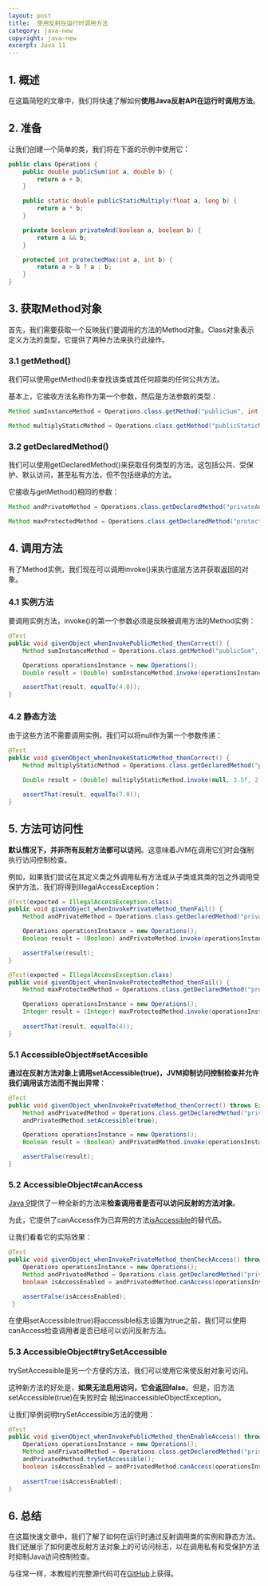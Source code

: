 ```yaml
---
layout: post
title:  使用反射在运行时调用方法
category: java-new
copyright: java-new
excerpt: Java 11
---
```


## 1. 概述

在这篇简短的文章中，我们将快速了解如何**使用Java反射API在运行时调用方法**。

## 2. 准备

让我们创建一个简单的类，我们将在下面的示例中使用它：

```java
public class Operations {
    public double publicSum(int a, double b) {
        return a + b;
    }

    public static double publicStaticMultiply(float a, long b) {
        return a * b;
    }

    private boolean privateAnd(boolean a, boolean b) {
        return a && b;
    }

    protected int protectedMax(int a, int b) {
        return a > b ? a : b;
    }
}
```

## 3. 获取Method对象

首先，我们需要获取一个反映我们要调用的方法的Method对象。Class对象表示定义方法的类型，它提供了两种方法来执行此操作。

### 3.1 getMethod()

我们可以使用getMethod()来查找该类或其任何超类的任何公共方法。

基本上，它接收方法名称作为第一个参数，然后是方法参数的类型：

```java
Method sumInstanceMethod = Operations.class.getMethod("publicSum", int.class, double.class);

Method multiplyStaticMethod = Operations.class.getMethod("publicStaticMultiply", float.class, long.class);
```

### 3.2 getDeclaredMethod()

我们可以使用getDeclaredMethod()来获取任何类型的方法。这包括公共、受保护、默认访问，甚至私有方法，但不包括继承的方法。

它接收与getMethod()相同的参数：

```java
Method andPrivateMethod = Operations.class.getDeclaredMethod("privateAnd", boolean.class, boolean.class);
```

```java
Method maxProtectedMethod = Operations.class.getDeclaredMethod("protectedMax", int.class, int.class);
```

## 4. 调用方法

有了Method实例，我们现在可以调用invoke()来执行底层方法并获取返回的对象。

### 4.1 实例方法

要调用实例方法，invoke()的第一个参数必须是反映被调用方法的Method实例：

```java
@Test
public void givenObject_whenInvokePublicMethod_thenCorrect() {
    Method sumInstanceMethod = Operations.class.getMethod("publicSum", int.class, double.class);

    Operations operationsInstance = new Operations();
    Double result = (Double) sumInstanceMethod.invoke(operationsInstance, 1, 3);

    assertThat(result, equalTo(4.0));
}
```

### 4.2 静态方法

由于这些方法不需要调用实例，我们可以将null作为第一个参数传递：

```java
@Test
public void givenObject_whenInvokeStaticMethod_thenCorrect() {
    Method multiplyStaticMethod = Operations.class.getDeclaredMethod("publicStaticMultiply", float.class, long.class);

    Double result = (Double) multiplyStaticMethod.invoke(null, 3.5f, 2);

    assertThat(result, equalTo(7.0));
}
```

## 5. 方法可访问性

**默认情况下，并非所有反射方法都可以访问**。这意味着JVM在调用它们时会强制执行访问控制检查。

例如，如果我们尝试在其定义类之外调用私有方法或从子类或其类的包之外调用受保护方法，我们将得到IllegalAccessException：

```java
@Test(expected = IllegalAccessException.class)
public void givenObject_whenInvokePrivateMethod_thenFail() {
    Method andPrivateMethod = Operations.class.getDeclaredMethod("privateAnd", boolean.class, boolean.class);

    Operations operationsInstance = new Operations();
    Boolean result = (Boolean) andPrivateMethod.invoke(operationsInstance, true, false);

    assertFalse(result);
}

@Test(expected = IllegalAccessException.class)
public void givenObject_whenInvokeProtectedMethod_thenFail() {
    Method maxProtectedMethod = Operations.class.getDeclaredMethod("protectedMax", int.class, int.class);

    Operations operationsInstance = new Operations();
    Integer result = (Integer) maxProtectedMethod.invoke(operationsInstance, 2, 4);
    
    assertThat(result, equalTo(4));
}
```

### 5.1 AccessibleObject#setAccesible

**通过在反射方法对象上调用setAccessible(true)，JVM抑制访问控制检查并允许我们调用该方法而不抛出异常**：

```java
@Test
public void givenObject_whenInvokePrivateMethod_thenCorrect() throws Exception {
    Method andPrivatedMethod = Operations.class.getDeclaredMethod("privateAnd", boolean.class, boolean.class);
    andPrivatedMethod.setAccessible(true);

    Operations operationsInstance = new Operations();
    Boolean result = (Boolean) andPrivatedMethod.invoke(operationsInstance, true, false);

    assertFalse(result);
}
```

### 5.2 AccessibleObject#canAccess

[Java 9](https://www.baeldung.com/new-java-9)提供了一种全新的方法来**检查调用者是否可以访问反射的方法对象**。

为此，它提供了canAccess作为已弃用的方法[isAccessible](https://docs.oracle.com/en/java/javase/11/docs/api/java.base/java/lang/reflect/AccessibleObject.html#isAccessible())的替代品。

让我们看看它的实际效果：

```java
@Test
public void givenObject_whenInvokePrivateMethod_thenCheckAccess() throws Exception {
    Operations operationsInstance = new Operations();
    Method andPrivatedMethod = Operations.class.getDeclaredMethod("privateAnd", boolean.class, boolean.class);
    boolean isAccessEnabled = andPrivatedMethod.canAccess(operationsInstance);
 
    assertFalse(isAccessEnabled);
 }
```

在使用setAccessible(true)将accessible标志设置为true之前，我们可以使用canAccess检查调用者是否已经可以访问反射方法。

### 5.3 AccessibleObject#trySetAccessible

trySetAccessible是另一个方便的方法，我们可以使用它来使反射对象可访问。

这种新方法的好处是，**如果无法启用访问，它会返回false**。但是，旧方法setAccessible(true)在失败时会 抛出InaccessibleObjectException。

让我们举例说明trySetAccessible方法的使用：

```java
@Test
public void givenObject_whenInvokePublicMethod_thenEnableAccess() throws Exception {
    Operations operationsInstance = new Operations();
    Method andPrivatedMethod = Operations.class.getDeclaredMethod("privateAnd", boolean.class, boolean.class);
    andPrivatedMethod.trySetAccessible();
    boolean isAccessEnabled = andPrivatedMethod.canAccess(operationsInstance);
        
    assertTrue(isAccessEnabled);
}
```

## 6. 总结

在这篇快速文章中，我们了解了如何在运行时通过反射调用类的实例和静态方法。我们还展示了如何更改反射方法对象上的可访问标志，以在调用私有和受保护方法时抑制Java访问控制检查。

与往常一样，本教程的完整源代码可在[GitHub](https://github.com/tuyucheng7/taketoday-tutorial4j/tree/master/java-core-modules/java-11-2)上获得。